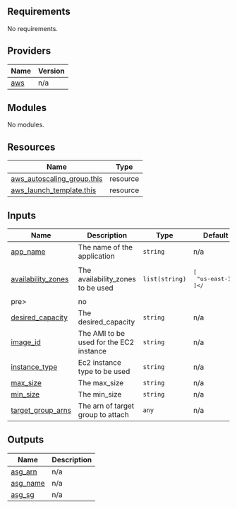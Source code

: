 ## Requirements

No requirements.

## Providers

| Name | Version |
|------|---------|
| <a name="provider_aws"></a> [aws](#provider\_aws) | n/a |

## Modules

No modules.

## Resources

| Name | Type |
|------|------|
| [aws_autoscaling_group.this](https://registry.terraform.io/providers/hashicorp/aws/latest/docs/resources/autoscaling_group) | resource |
| [aws_launch_template.this](https://registry.terraform.io/providers/hashicorp/aws/latest/docs/resources/launch_template) | resource |

## Inputs

| Name | Description | Type | Default | Required |
|------|-------------|------|---------|:--------:|
| <a name="input_app_name"></a> [app\_name](#input\_app\_name) | The name of the application | `string` | n/a | yes |
| <a name="input_availability_zones"></a> [availability\_zones](#input\_availability\_zones) | The availability\_zones  to be used | `list(string)` | <pre>[<br>  "us-east-1a"<br>]</
pre> | no |
| <a name="input_desired_capacity"></a> [desired\_capacity](#input\_desired\_capacity) | The desired\_capacity | `string` | n/a | yes |
| <a name="input_image_id"></a> [image\_id](#input\_image\_id) | The AMI to be used for the EC2 instance | `string` | n/a | yes |
| <a name="input_instance_type"></a> [instance\_type](#input\_instance\_type) | Ec2 instance type to be used | `string` | n/a | yes |
| <a name="input_max_size"></a> [max\_size](#input\_max\_size) | The max\_size | `string` | n/a | yes |
| <a name="input_min_size"></a> [min\_size](#input\_min\_size) | The min\_size | `string` | n/a | yes |
| <a name="input_target_group_arns"></a> [target\_group\_arns](#input\_target\_group\_arns) | The arn of target group to attach | `any` | n/a | yes |

## Outputs

| Name | Description |
|------|-------------|
| <a name="output_asg_arn"></a> [asg\_arn](#output\_asg\_arn) | n/a |
| <a name="output_asg_name"></a> [asg\_name](#output\_asg\_name) | n/a |
| <a name="output_asg_sg"></a> [asg\_sg](#output\_asg\_sg) | n/a |
